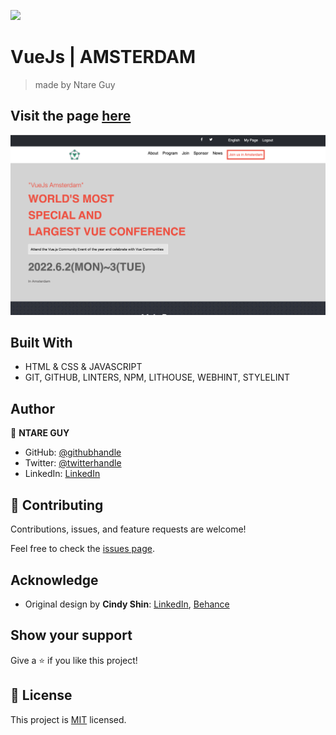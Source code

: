 ![](https://img.shields.io/badge/Microverse-blueviolet)

# VueJs | AMSTERDAM

> made by Ntare Guy

## Visit the page [here](https://41hulk.github.io/vuejs-amsterdam/)

![screenshot](./images/page.png)

## Built With

- HTML & CSS & JAVASCRIPT
- GIT, GITHUB, LINTERS, NPM, LITHOUSE, WEBHINT, STYLELINT

## Author

👤 **NTARE GUY**

- GitHub: [@githubhandle](https://github.com/41hulk)
- Twitter: [@twitterhandle](https://twitter.com/ntare_guy)
- LinkedIn: [LinkedIn](https://linkedin.com/in/ntare-guy)

## 🤝 Contributing

Contributions, issues, and feature requests are welcome!

Feel free to check the [issues page](../../issues/).

## Acknowledge

- Original design by **Cindy Shin**: [LinkedIn](https://www.linkedin.com/in/adagio07/), [Behance](https://www.behance.net/adagio07)

## Show your support

Give a ⭐️ if you like this project!

## 📝 License

This project is [MIT](./MIT.md) licensed.
